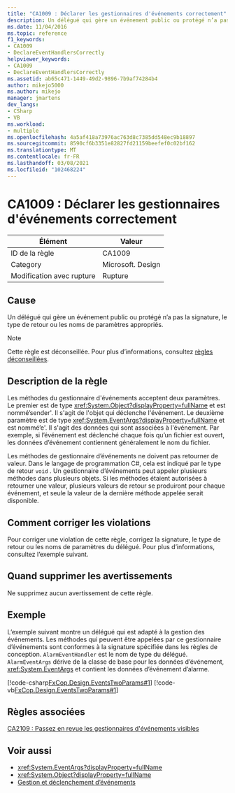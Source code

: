 ```yaml
---
title: "CA1009 : Déclarer les gestionnaires d'événements correctement"
description: Un délégué qui gère un événement public ou protégé n’a pas la signature, le type de retour ou les noms de paramètres appropriés.
ms.date: 11/04/2016
ms.topic: reference
f1_keywords:
- CA1009
- DeclareEventHandlersCorrectly
helpviewer_keywords:
- CA1009
- DeclareEventHandlersCorrectly
ms.assetid: ab65c471-1449-49d2-9896-7b9af74284b4
author: mikejo5000
ms.author: mikejo
manager: jmartens
dev_langs:
- CSharp
- VB
ms.workload:
- multiple
ms.openlocfilehash: 4a5af418a73976ac763d8c7385dd548ec9b18897
ms.sourcegitcommit: 8590cf6b3351e82827fd21159beefef0c02bf162
ms.translationtype: MT
ms.contentlocale: fr-FR
ms.lasthandoff: 03/08/2021
ms.locfileid: "102468224"
---
```

# <a name="ca1009-declare-event-handlers-correctly"></a>CA1009 : Déclarer les gestionnaires d'événements correctement

|Élément|Valeur|
|-|-|
|ID de la règle|CA1009|
|Category|Microsoft. Design|
|Modification avec rupture|Rupture|

## <a name="cause"></a>Cause
Un délégué qui gère un événement public ou protégé n’a pas la signature, le type de retour ou les noms de paramètres appropriés.

> [!NOTE]
> Cette règle est déconseillée. Pour plus d’informations, consultez [règles déconseillées](fxcop-unported-deprecated-rules.md).

## <a name="rule-description"></a>Description de la règle
Les méthodes du gestionnaire d'événements acceptent deux paramètres. Le premier est de type <xref:System.Object?displayProperty=fullName> et est nommé’sender'. Il s'agit de l'objet qui déclenche l'événement. Le deuxième paramètre est de type <xref:System.EventArgs?displayProperty=fullName> et est nommé’e'. Il s'agit des données qui sont associées à l'événement. Par exemple, si l’événement est déclenché chaque fois qu’un fichier est ouvert, les données d’événement contiennent généralement le nom du fichier.

Les méthodes de gestionnaire d’événements ne doivent pas retourner de valeur. Dans le langage de programmation C#, cela est indiqué par le type de retour `void` . Un gestionnaire d’événements peut appeler plusieurs méthodes dans plusieurs objets. Si les méthodes étaient autorisées à retourner une valeur, plusieurs valeurs de retour se produiront pour chaque événement, et seule la valeur de la dernière méthode appelée serait disponible.

## <a name="how-to-fix-violations"></a>Comment corriger les violations
Pour corriger une violation de cette règle, corrigez la signature, le type de retour ou les noms de paramètres du délégué. Pour plus d’informations, consultez l’exemple suivant.

## <a name="when-to-suppress-warnings"></a>Quand supprimer les avertissements
Ne supprimez aucun avertissement de cette règle.

## <a name="example"></a>Exemple
L’exemple suivant montre un délégué qui est adapté à la gestion des événements. Les méthodes qui peuvent être appelées par ce gestionnaire d’événements sont conformes à la signature spécifiée dans les règles de conception. `AlarmEventHandler` est le nom de type du délégué. `AlarmEventArgs` dérive de la classe de base pour les données d’événement, <xref:System.EventArgs> et contient les données d’événement d’alarme.

[!code-csharp[FxCop.Design.EventsTwoParams#1](../code-quality/codesnippet/CSharp/ca1009-declare-event-handlers-correctly_1.cs)]
[!code-vb[FxCop.Design.EventsTwoParams#1](../code-quality/codesnippet/VisualBasic/ca1009-declare-event-handlers-correctly_1.vb)]

## <a name="related-rules"></a>Règles associées
[CA2109 : Passez en revue les gestionnaires d'événements visibles](/dotnet/fundamentals/code-analysis/quality-rules/ca2109)

## <a name="see-also"></a>Voir aussi

- <xref:System.EventArgs?displayProperty=fullName>
- <xref:System.Object?displayProperty=fullName>
- [Gestion et déclenchement d’événements](/dotnet/standard/events/index)
